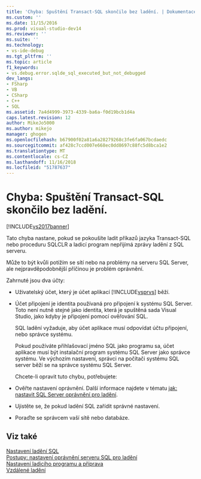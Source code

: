 ```yaml
---
title: 'Chyba: Spuštění Transact-SQL skončilo bez ladění. | Dokumentace Microsoftu'
ms.custom: ''
ms.date: 11/15/2016
ms.prod: visual-studio-dev14
ms.reviewer: ''
ms.suite: ''
ms.technology:
- vs-ide-debug
ms.tgt_pltfrm: ''
ms.topic: article
f1_keywords:
- vs.debug.error.sqlde_sql_executed_but_not_debugged
dev_langs:
- FSharp
- VB
- CSharp
- C++
- SQL
ms.assetid: 7a4d4999-3973-4339-ba6a-f0d19bcb1d4a
caps.latest.revision: 12
author: MikeJo5000
ms.author: mikejo
manager: ghogen
ms.openlocfilehash: b67900f02a81a6a28279268c3fe6fa067bcdaedc
ms.sourcegitcommit: af428c7ccd007e668ec0dd8697c88fc5d8bca1e2
ms.translationtype: MT
ms.contentlocale: cs-CZ
ms.lasthandoff: 11/16/2018
ms.locfileid: "51787637"
---
```

# <a name="error-transact-sql-execution-ended-without-debugging"></a>Chyba: Spuštění Transact-SQL skončilo bez ladění.
[!INCLUDE[vs2017banner](../includes/vs2017banner.md)]

Tato chyba nastane, pokud se pokoušíte ladit příkazů jazyka Transact-SQL nebo proceduru SQLCLR a ladicí program nepřijímá zprávy ladění z SQL serveru.  
  
 Může to být kvůli potížím se sítí nebo na problémy na serveru SQL Server, ale nejpravděpodobnější příčinou je problém oprávnění.  
  
 Zahrnuté jsou dva účty:  
  
- Uživatelský účet, který je účet aplikací [!INCLUDE[vsprvs](../includes/vsprvs-md.md)] běží.  
  
- Účet připojení je identita používaná pro připojení k systému SQL Server. Toto není nutně stejné jako identita, která je spuštěná sada Visual Studio, jako kdyby je připojení pomocí ověřování SQL.  
  
  SQL ladění vyžaduje, aby účet aplikace musí odpovídat účtu připojení, nebo správce systému.  
  
  Pokud používáte přihlašovací jméno SQL jako programu sa, účet aplikace musí být instalační program systému SQL Server jako správce systému. Ve výchozím nastavení, správci na počítači systému SQL server běží se na správce systému SQL Server.  
  
  Chcete-li opravit tuto chybu, potřebujete:  
  
- Ověřte nastavení oprávnění. Další informace najdete v tématu [jak: nastavit SQL Server oprávnění pro ladění](http://msdn.microsoft.com/en-us/84e088d0-0409-41d4-841b-f5d4b0fda414).  
  
- Ujistěte se, že pokud ladění SQL zařídit správné nastavení.  
  
- Poraďte se správcem vaší sítě nebo databáze.  
  
## <a name="see-also"></a>Viz také  
 [Nastavení ladění SQL](http://msdn.microsoft.com/en-us/3db09e68-edcc-42de-9c22-4e97cfd55ab3)   
 [Postupy: nastavení oprávnění serveru SQL pro ladění](http://msdn.microsoft.com/en-us/84e088d0-0409-41d4-841b-f5d4b0fda414)   
 [Nastavení ladicího programu a příprava](../debugger/debugger-settings-and-preparation.md)   
 [Vzdálené ladění](../debugger/remote-debugging.md)



